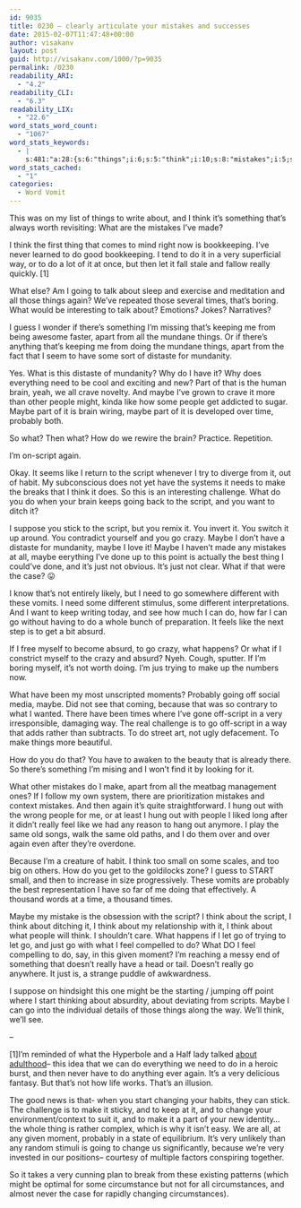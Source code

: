 ```yaml
---
id: 9035
title: 0230 – clearly articulate your mistakes and successes
date: 2015-02-07T11:47:48+00:00
author: visakanv
layout: post
guid: http://visakanv.com/1000/?p=9035
permalink: /0230
readability_ARI:
  - "4.2"
readability_CLI:
  - "6.3"
readability_LIX:
  - "22.6"
word_stats_word_count:
  - "1067"
word_stats_keywords:
  - |
    s:481:"a:28:{s:6:"things";i:6;s:5:"think";i:10;s:8:"mistakes";i:5;s:5:"thing";i:3;s:6:"really";i:4;s:5:"going";i:4;s:5:"times";i:3;s:7:"there's";i:3;s:5:"apart";i:3;s:8:"distaste";i:3;s:9:"mundanity";i:3;s:4:"need";i:4;s:4:"part";i:4;s:5:"brain";i:4;s:5:"maybe";i:10;s:6:"people";i:5;s:4:"like";i:4;s:8:"probably";i:4;s:6:"script";i:8;s:4:"make";i:6;s:9:"challenge";i:3;s:5:"crazy";i:3;s:4:"just";i:4;s:9:"different";i:3;s:6:"absurd";i:3;s:7:"because";i:3;s:4:"feel";i:3;s:5:"start";i:3;}";
word_stats_cached:
  - "1"
categories:
  - Word Vomit
---
```

This was on my list of things to write about, and I think it&#8217;s something that&#8217;s always worth revisiting: What are the mistakes I&#8217;ve made?

I think the first thing that comes to mind right now is bookkeeping. I&#8217;ve never learned to do good bookkeeping. I tend to do it in a very superficial way, or to do a lot of it at once, but then let it fall stale and fallow really quickly. [1]

What else? Am I going to talk about sleep and exercise and meditation and all those things again? We&#8217;ve repeated those several times, that&#8217;s boring. What would be interesting to talk about? Emotions? Jokes? Narratives?

I guess I wonder if there&#8217;s something I&#8217;m missing that&#8217;s keeping me from being awesome faster, apart from all the mundane things. Or if there&#8217;s anything that&#8217;s keeping me from doing the mundane things, apart from the fact that I seem to have some sort of distaste for mundanity.

Yes. What is this distaste of mundanity? Why do I have it? Why does everything need to be cool and exciting and new? Part of that is the human brain, yeah, we all crave novelty. And maybe I&#8217;ve grown to crave it more than other people might, kinda like how some people get addicted to sugar. Maybe part of it is brain wiring, maybe part of it is developed over time, probably both.

So what? Then what? How do we rewire the brain? Practice. Repetition.

I&#8217;m on-script again.

Okay. It seems like I return to the script whenever I try to diverge from it, out of habit. My subconscious does not yet have the systems it needs to make the breaks that I think it does. So this is an interesting challenge. What do you do when your brain keeps going back to the script, and you want to ditch it?

I suppose you stick to the script, but you remix it. You invert it. You switch it up around. You contradict yourself and you go crazy. Maybe I don&#8217;t have a distaste for mundanity, maybe I love it! Maybe I haven&#8217;t made any mistakes at all, maybe eerything I&#8217;ve done up to this point is actually the best thing I could&#8217;ve done, and it&#8217;s just not obvious. It&#8217;s just not clear. What if that were the case? 😛

I know that&#8217;s not entirely likely, but I need to go somewhere different with these vomits. I need some different stimulus, some different interpretations. And I want to keep writing today, and see how much I can do, how far I can go without having to do a whole bunch of preparation. It feels like the next step is to get a bit absurd.

If I free myself to become absurd, to go crazy, what happens? Or what if I constrict myself to the crazy and absurd? Nyeh. Cough, sputter. If I&#8217;m boring myself, it&#8217;s not worth doing. I&#8217;m jus trying to make up the numbers now.

What have been my most unscripted moments? Probably going off social media, maybe. Did not see that coming, because that was so contrary to what I wanted. There have been times where I&#8217;ve gone off-script in a very irresponsible, damaging way. The real challenge is to go off-script in a way that adds rather than subtracts. To do street art, not ugly defacement. To make things more beautiful.

How do you do that? You have to awaken to the beauty that is already there. So there&#8217;s something I&#8217;m mising and I won&#8217;t find it by looking for it.

What other mistakes do I make, apart from all the meatbag management ones? If I follow my own system, there are prioritization mistakes and context mistakes. And then again it&#8217;s quite straightforward. I hung out with the wrong people for me, or at least I hung out with people I liked long after it didn&#8217;t really feel like we had any reason to hang out anymore. I play the same old songs, walk the same old paths, and I do them over and over again even after they&#8217;re overdone.

Because I&#8217;m a creature of habit. I think too small on some scales, and too big on others. How do you get to the goldilocks zone? I guess to START small, and then to increase in size progressively. These vomits are probably the best representation I have so far of me doing that effectively. A thousand words at a time, a thousand times.

Maybe my mistake is the obsession with the script? I think about the script, I think about ditching it, I think about my relationship with it, I think about what people will think. I shouldn&#8217;t care. What happens if I let go of trying to let go, and just go with what I feel compelled to do? What DO I feel compelling to do, say, in this given moment? I&#8217;m reaching a messy end of something that doesn&#8217;t really have a head or tail. Doesn&#8217;t really go anywhere. It just is, a strange puddle of awkwardness.

I suppose on hindsight this one might be the starting / jumping off point where I start thinking about absurdity, about deviating from scripts. Maybe I can go into the individual details of those things along the way. We&#8217;ll think, we&#8217;ll see.

–

[1]I&#8217;m reminded of what the Hyperbole and a Half lady talked [about adulthood](http://hyperboleandahalf.blogspot.sg/2010/06/this-is-why-ill-never-be-adult.html)– this idea that we can do everything we need to do in a heroic burst, and then never have to do anything ever again. It&#8217;s a very delicious fantasy. But that&#8217;s not how life works. That&#8217;s an illusion.

The good news is that- when you start changing your habits, they can stick. The challenge is to make it sticky, and to keep at it, and to change your environment/context to suit it, and to make it a part of your new identity&#8230; the whole thing is rather complex, which is why it isn&#8217;t easy. We are all, at any given moment, probably in a state of equilibrium. It&#8217;s very unlikely than any random stimuli is going to change us significantly, because we&#8217;re very invested in our positions– courtesy of multiple factors conspiring together.

So it takes a very cunning plan to break from these existing patterns (which might be optimal for some circumstance but not for all circumstances, and almost never the case for rapidly changing circumstances).